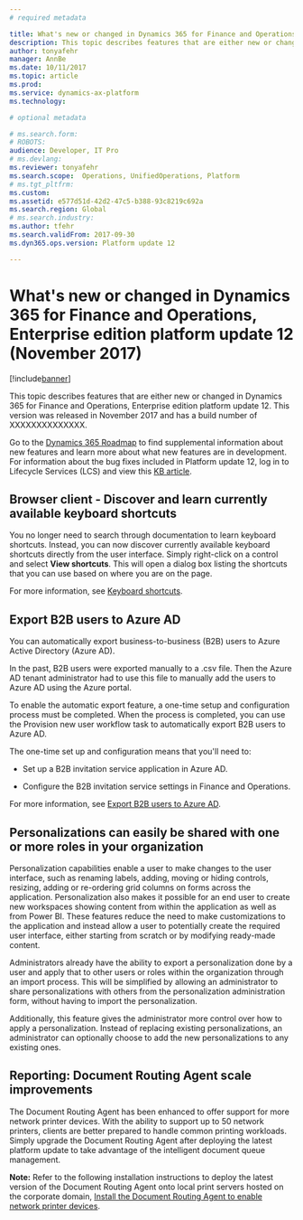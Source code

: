 ```yaml
---
# required metadata

title: What's new or changed in Dynamics 365 for Finance and Operations, Enterprise edition platform update 12 (November 2017)
description: This topic describes features that are either new or changed in Dynamics 365 for Finance and Operations, Enterprise edition platform update 12. This version was released in November 2017.
author: tonyafehr
manager: AnnBe
ms.date: 10/11/2017
ms.topic: article
ms.prod: 
ms.service: dynamics-ax-platform
ms.technology: 

# optional metadata

# ms.search.form: 
# ROBOTS: 
audience: Developer, IT Pro
# ms.devlang: 
ms.reviewer: tonyafehr
ms.search.scope:  Operations, UnifiedOperations, Platform
# ms.tgt_pltfrm: 
ms.custom: 
ms.assetid: e577d51d-42d2-47c5-b388-93c8219c692a
ms.search.region: Global
# ms.search.industry: 
ms.author: tfehr
ms.search.validFrom: 2017-09-30 
ms.dyn365.ops.version: Platform update 12 

---
```


# What's new or changed in Dynamics 365 for Finance and Operations, Enterprise edition platform update 12 (November 2017)

[!include[banner](../includes/banner.md)]

This topic describes features that are either new or changed in Dynamics 365 for Finance and Operations, Enterprise edition platform update 12. This version was released in November 2017 and has a build number of XXXXXXXXXXXXXX.

Go to the [Dynamics 365 Roadmap](https://roadmap.dynamics.com/) to find supplemental information about new features and learn more about what new features are in development. For information about the bug fixes included in Platform update 12, log in to Lifecycle Services (LCS) and view this [KB article](https://go.microsoft.com/fwlink/?linkid=856083).

Browser client - Discover and learn currently available keyboard shortcuts
--------------------------------------------------------------------------

You no longer need to search through documentation to learn keyboard shortcuts.
Instead, you can now discover currently available keyboard shortcuts directly
from the user interface. Simply right-click on a control and select **View
shortcuts**. This will open a dialog box listing the shortcuts that you can use
based on where you are on the page. 

For more information, see [Keyboard shortcuts](shortcut-keys.md).

Export B2B users to Azure AD 
-----------------------------

You can automatically export business-to-business (B2B) users to Azure Active
Directory (Azure AD).

In the past, B2B users were exported manually to a .csv file. Then the Azure AD
tenant administrator had to use this file to manually add the users to Azure AD
using the Azure portal.

To enable the automatic export feature, a one-time setup and configuration
process must be completed. When the process is completed, you can use
the Provision new user workflow task to automatically export B2B users to Azure
AD.

The one-time set up and configuration means that you'll need to:

-   Set up a B2B invitation service application in Azure AD.

-   Configure the B2B invitation service settings in Finance and Operations.

For more information, see [Export B2B users to Azure AD](../../dev-itpro/sysadmin/implement-b2b.md).

Personalizations can easily be shared with one or more roles in your organization
---------------------------------------------------------------------------------

Personalization capabilities enable a user to make changes to the user
interface, such as renaming labels, adding, moving or hiding controls, resizing,
adding or re-ordering grid columns on forms across the application.
Personalization also makes it possible for an end user to create new workspaces
showing content from within the application as well as from Power BI. These
features reduce the need to make customizations to the application and instead
allow a user to potentially create the required user interface, either starting
from scratch or by modifying ready-made content.

Administrators already have the ability to export a personalization done by a
user and apply that to other users or roles within the organization through an
import process. This will be simplified by allowing an administrator to share
personalizations with others from the personalization administration form,
without having to import the personalization.

Additionally, this feature gives the administrator more control over how to
apply a personalization. Instead of replacing existing personalizations, an
administrator can optionally choose to add the new personalizations to any
existing ones.   

Reporting: Document Routing Agent scale improvements
----------------------------------------------------

The Document Routing Agent has been enhanced to offer support for more network
printer devices. With the ability to support up to 50 network printers, clients
are better prepared to handle common printing workloads. Simply upgrade the
Document Routing Agent after deploying the latest platform update to take
advantage of the intelligent document queue management.

**Note:** Refer to the following installation instructions to deploy the latest
version of the Document Routing Agent onto local print servers hosted on the
corporate domain, [Install the Document Routing Agent to enable network printer
devices](../../dev-itpro/analytics/install-document-routing-agent.md).

